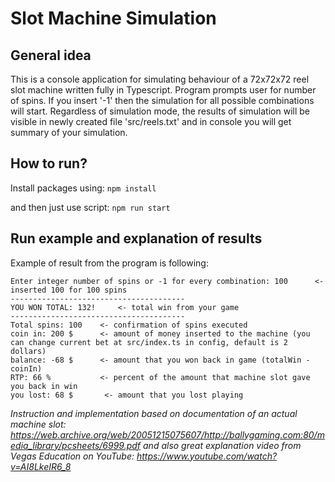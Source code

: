 # Slot Machine Simulation

## General idea
This is a console application for simulating behaviour of a 72x72x72 reel slot machine written fully in Typescript.
Program prompts user for number of spins. If you insert '-1' then the simulation for all possible combinations will start.
Regardless of simulation mode, the results of simulation will be visible in newly created file 'src/reels.txt' and in console you will get summary of your simulation. 

## How to run?
Install packages using:
`npm install`

and then just use script:
`npm run start`

## Run example and explanation of results
Example of result from the program is following:
```
Enter integer number of spins or -1 for every combination: 100      <-inserted 100 for 100 spins
---------------------------------------
YOU WON TOTAL: 132!     <- total win from your game
---------------------------------------
Total spins: 100    <- confirmation of spins executed
coin in: 200 $      <- amount of money inserted to the machine (you can change current bet at src/index.ts in config, default is 2 dollars)
balance: -68 $      <- amount that you won back in game (totalWin - coinIn)
RTP: 66 %           <- percent of the amount that machine slot gave you back in win
you lost: 68 $       <- amount that you lost playing
```


*Instruction and implementation based on documentation of an actual machine slot: https://web.archive.org/web/20051215075607/http://ballygaming.com:80/media_library/pcsheets/6999.pdf*
*and also great explanation video from Vegas Education on YouTube: https://www.youtube.com/watch?v=AI8LkeIR6_8*